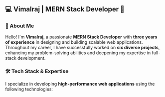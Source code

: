 ## 💻 Vimalraj | MERN Stack Developer  👋

<!--
**VeeramVimal/VeeramVimal** is a ✨ _special_ ✨ repository because its `README.md` (this file) appears on your GitHub profile.

Here are some ideas to get you started:

- 🔭 I’m currently working on ...
- 🌱 I’m currently learning ...
- 👯 I’m looking to collaborate on ...
- 🤔 I’m looking for help with ...
- 💬 Ask me about ...
- 📫 How to reach me: ...
- 😄 Pronouns: ...
- ⚡ Fun fact: ...
-->

### 🚀 About Me  
Hello! I'm **Vimalraj**, a passionate **MERN Stack Developer** with **three years of experience** in designing and building scalable web applications. Throughout my career, I have successfully worked on **six diverse projects**, enhancing my problem-solving abilities and deepening my expertise in full-stack development.

### 🛠️ Tech Stack & Expertise  
I specialize in developing **high-performance web applications** using the following technologies:  
